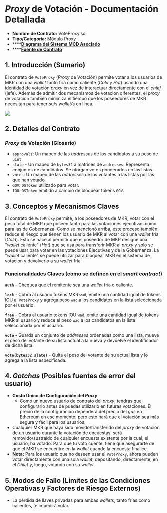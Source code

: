 # _Proxy_ de Votación - Documentación Detallada

* **Nombre de Contrato:** VoteProxy.sol
* **Tipo/Categoría:** Módulo Proxy
* \*\*\*\*[**Diagrama del Sistema MCD Asociado**](https://github.com/makerdao/dss/wiki#system-architecture)
* \*\*\*\*[**Fuente de Contrato**](https://github.com/makerdao/vote-proxy/blob/master/src/VoteProxy.sol)

## 1. Introducción (Sumario)

El contrato de `VoteProxy` (_Proxy_ de Votación) permite votar a los usuarios de MKR con una _wallet_ tanto fría como caliente (_Cold_ y _Hot_) usando una identidad de votación _proxy_ en vez de interactuar directamente con el _chief_ (jefe). Además de admitir dos mecanismos de votación diferentes, el *proxy* de votación también minimiza el tiempo que los poseedores de MKR necesitan para tener su/s _wallet/s_ en línea.

![](https://i.imgur.com/cJ2NslE.png)

## 2. Detalles del Contrato

### _Proxy_ de Votación (Glosario)

* `approvals`: Un mapeo de las _addresses_ de los candidatos a su peso de `uint`.
* `slate` - Un mapeo de `bytes32` a matrices de `addresses`. Representa conjuntos de candidatos. Se otorgan votos ponderados en las listas.
* `votes`: Un mapeo de las _addresses_ de los votantes a las listas por las que han votado.
* `GOV`: `DSToken` utilizado para votar.
* `IOU`: `DSToken` emitido a cambio de bloquear tokens `GOV`.

## 3. Conceptos y Mecanismos Claves

El contrato de `VoteProxy` permite, a los poseedores de MKR, votar con el peso total de MKR que poseen tanto para las votaciones ejecutivas como para las de Gobernanza. Como se mencionó arriba, este proceso también reduce el riesgo que tienen los usuario de MKR al votar con una _wallet_ fría (_Cold_). Esto se hace al permitir que el poseedor de MKR designe una "_wallet_ caliente" (_Hot_) que se usa para transferir MKR al _proxy_ y solo se puede usar para votar en las votaciones Ejecutivas y de la Gobernanza. La "_wallet_ caliente" se puede utilizar para bloquear MKR en el sistema de votación y devolverlo a su _wallet_ fría.

### Funcionalidades Claves (como se definen en el _smart contract_)

**`auth`** - Chequea que el remitente sea una _wallet_ fría o caliente.

**`lock`** - Cobra al usuario tokens MKR `wad`, emite una cantidad igual de tokens IOU al `VoteProxy` y agrega peso `wad` a los candidatos en la lista seleccionada por el usuario.

**`free`** - Cobra al usuario tokens IOU `wad`, emite una cantidad igual de tokens MKR al usuario y reduce el peso `wad` a los candidatos en la lista seleccionada por el usuario.

**`vote`** - Guarda un conjunto de *addresses* ordenadas como una lista, mueve el peso del votante de su lista actual a la nueva y devuelve el identificador de dicha lista.

**`vote(bytes32 slate)`** - Quita el peso del votante de su actual lista y lo agrega a la lista especificada.

## 4. _Gotchas_ (Posibles fuentes de error del usuario)

* **Costo Único de Configuración del _Proxy_**
  * Como un nuevo usuario de contrato del _proxy_, tendrás que configurarlo antes de puedas utilizarlo en futuras votaciones. El precio de la configuración dependerá del precio del _gas_ en Ethereum en ese momento, pero esto hará que el votación sea más segura y fácil para los usuarios.
* Cualquier MKR que haya sido movido/transferido del _proxy_ de votación de un usuario durante la votacíón de encuestas, será removido/sustraído de cualquier encuesta existente por la cual, el usuario, ha votado. Para que tu voto cuente, tiene que asegurarte de que el MKR se encuentre en la _wallet_ cuando la encuesta finalice.
* **Nota:** Para los usuario que no deseen usar el `VoteProxy`, ahora pueden votar directamente con una sola _wallet_; depositando, directamente, en el _Chief_ y, luego, votando con su _wallet_.

## 5. Modos de Fallo (Límites de las Condiciones Operativas y Factores de Riesgo Externos)

* La pérdida de llaves privadas para ambas _wallets_, tanto frías como calientes, te impedirá votar.